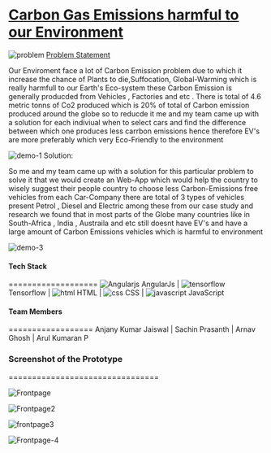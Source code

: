 
# <u>Carbon Gas Emissions harmful to our Environment</u>



![problem](https://github.com/AnjanyKumarJaiswal/GreenWheels-Solution-Challenge-2k24-/assets/136046942/a5d3a34b-cfd9-4801-962b-a51e9965206f)
    <u> Problem Statement </u>


Our Enviroment face a lot of Carbon Emission problem due to which it increase the chance of Plants to die,Suffocation, Global-Warming which is really harmfull to our Earth's Eco-system these Carbon Emission is generally producded from Vehicles , Factories and etc . There is total of 4.6 metric tonns of Co2 produced which is 20% of total of Carbon emission produced around the globe so to reducde it me and my team came up with a solution for each indiviual when to select cars and find the difference between which one produces less carrbon emissions hence therefore EV's are more preferably which very Eco-Friendly to the environment 




![demo-1](https://github.com/AnjanyKumarJaiswal/GreenWheels-Solution-Challenge-2k24-/assets/136046942/0c83dc9d-097f-4f48-8563-b4d9955c6297)
Solution:


So me and my team came up with a solution for this particular problem to solve it that we would create an Web-App which would help the country to wisely suggest their people country to choose less Carbon-Emissions free vehicles from each Car-Company there are total of 3 types of vehicles present Petrol , Diesel and Electric among these from our case study and research we found that in most parts of the Globe many countries like in South-Africa , India , Austraila and etc still doesnt have EV's and have a large amount of Carbon Emissions vehicles which is harmful to environment 




![demo-3](https://github.com/AnjanyKumarJaiswal/GreenWheels-Solution-Challenge-2k24-/assets/136046942/60219400-c39a-4d95-b7be-d57f8af8c3f3)
#### Tech Stack 
===================
![Angularjs](https://github.com/AnjanyKumarJaiswal/Sustainable-transport-Solution-Challenge-2k24-/assets/136046942/f8c8a54d-bf27-4346-aacb-ea0201bae3fb)
 AngularJs | ![tensorflow](https://github.com/AnjanyKumarJaiswal/Sustainable-transport-Solution-Challenge-2k24-/assets/136046942/f1f3bc6e-c95c-46f2-8654-6baf39b61dba)
 Tensorflow |  ![html](https://github.com/AnjanyKumarJaiswal/Sustainable-transport-Solution-Challenge-2k24-/assets/136046942/44a5bf2b-46b6-48f7-8954-5c36c4e1564e)
 HTML | ![css](https://github.com/AnjanyKumarJaiswal/Sustainable-transport-Solution-Challenge-2k24-/assets/136046942/3aec33e7-81d8-4c61-867f-56419ea92fc3)
CSS |  ![javascript](https://github.com/AnjanyKumarJaiswal/Sustainable-transport-Solution-Challenge-2k24-/assets/136046942/f8458b3b-052c-4a7f-bafb-2cca0df20afe)
JavaScript 



#### Team Members 
==================
Anjany Kumar Jaiswal | Sachin Prasanth | Arnav Ghosh | Arul Kumaran P 



### Screenshot of the Prototype
================================

![Frontpage](https://github.com/AnjanyKumarJaiswal/GreenWheels-Solution-Challenge-2k24-/assets/136046942/8ef2a060-61c9-4211-85ba-9aa74df6376e)

![Frontpage2](https://github.com/AnjanyKumarJaiswal/GreenWheels-Solution-Challenge-2k24-/assets/136046942/a186c801-3eaf-41f1-9641-1709ff391df8)

![frontpage3](https://github.com/AnjanyKumarJaiswal/GreenWheels-Solution-Challenge-2k24-/assets/136046942/42c9a05b-d5b6-4725-b67b-5ecd0d946b66)

![Frontpage-4](https://github.com/AnjanyKumarJaiswal/GreenWheels-Solution-Challenge-2k24-/assets/136046942/265b0a79-f327-447c-a0c6-573ecb6b5a09)








